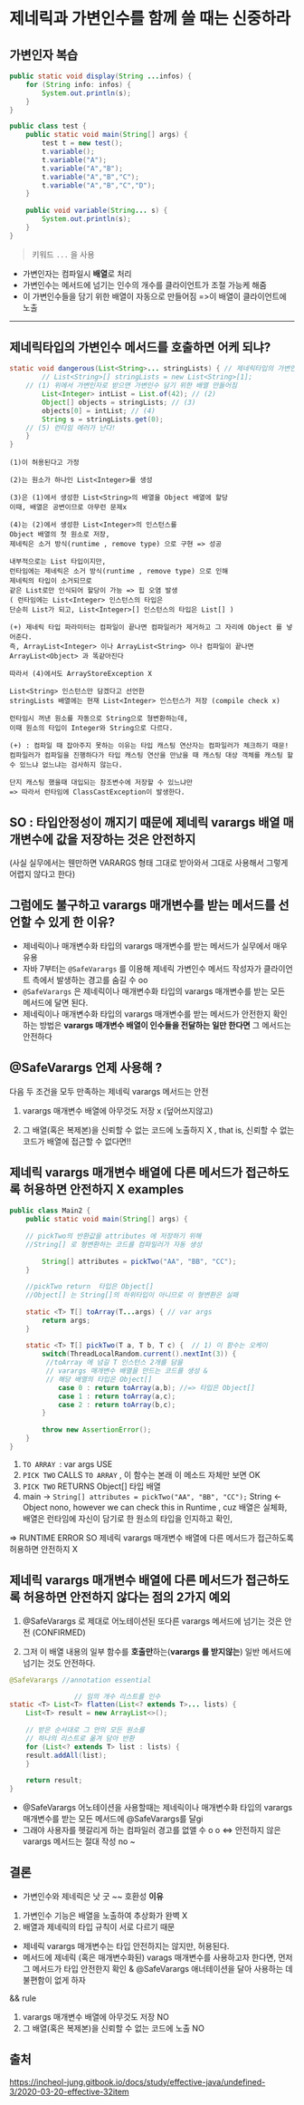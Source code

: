 # 제네릭과 가변인수를 함께 쓸 때는 신중하라

## 가변인자 복습
```java
public static void display(String ...infos) {
    for (String info: infos) {
        System.out.println(s);
    }
}
```

```java
public class test {
	public static void main(String[] args) {
		test t = new test();
		t.variable();
		t.variable("A");
		t.variable("A","B");
		t.variable("A","B","C");
		t.variable("A","B","C","D");
	}
	
	public void variable(String... s) {
		System.out.println(s);
	}
}
```
> 키워드 `...` 을 사용
- 가변인자는 컴파일시 **배열**로 처리
- 가변인수는 메서드에 넘기는 인수의 개수를 클라이언트가 조절 가능케 해줌 
- 이 가변인수들을 담기 위한 배열이 자동으로 만들어짐 =>이 배열이 클라이언트에 노출


________________________________________________________

## 제네릭타입의 가변인수 메서드를 호출하면 어케 되냐?

```java
static void dangerous(List<String>... stringLists) { // 제네릭타입의 가변인수 메서드 
        // List<String>[] stringLists = new List<String>[1]; 
	// (1) 위에서 가변인자로 받으면 가변인수 담기 위한 배열 만들어짐
        List<Integer> intList = List.of(42); // (2)
        Object[] objects = stringLists; // (3)
        objects[0] = intList; // (4)
        String s = stringLists.get(0); 
	// (5) 런타임 에러가 난다!
    }
}
```

```
(1)이 허용된다고 가정

(2)는 원소가 하나인 List<Integer>를 생성

(3)은 (1)에서 생성한 List<String>의 배열을 Object 배열에 할당
이때, 배열은 공변이므로 아무런 문제x

(4)는 (2)에서 생성한 List<Integer>의 인스턴스를 
Object 배열의 첫 원소로 저장, 
제네릭은 소거 방식(runtime , remove type) 으로 구현 => 성공

내부적으로는 List 타입이지만, 
런타임에는 제네릭은 소거 방식(runtime , remove type) 으로 인해 
제네릭의 타입이 소거되므로 
같은 List로만 인식되어 할당이 가능 => 힙 오염 발생
( 런타임에는 List<Integer> 인스턴스의 타입은 
단순히 List가 되고, List<Integer>[] 인스턴스의 타입은 List[] )

(+) 제네릭 타입 파라미터는 컴파일이 끝나면 컴파일러가 제거하고 그 자리에 Object 를 넣어준다.
즉, ArrayList<Integer> 이나 ArrayList<String> 이나 컴파일이 끝나면
ArrayList<Object> 과 똑같아진다

따라서 (4)에서도 ArrayStoreException X

List<String> 인스턴스만 담겠다고 선언한 
stringLists 배열에는 현재 List<Integer> 인스턴스가 저장 (compile check x)

런타임시 꺼낸 원소를 자동으로 String으로 형변환하는데,
이때 원소의 타입이 Integer와 String으로 다르다. 

(+) : 컴파일 때 잡아주지 못하는 이유는 타입 캐스팅 연산자는 컴파일러가 체크하기 때문! 
컴파일러가 컴파일을 진행하다가 타입 캐스팅 연산을 만났을 때 캐스팅 대상 객체를 캐스팅 할 수 있느냐 없느냐는 검사하지 않는다.

단지 캐스팅 했을때 대입되는 참조변수에 저장할 수 있느냐만
=> 따라서 런타임에 ClassCastException이 발생한다.

```
##  SO : 타입안정성이 깨지기 때문에 제네릭 varargs 배열 매개변수에 값을 저장하는 것은 안전하지 
(사실 실무에서는 웬만하면 VARARGS 형태 그대로 받아와서 그대로 사용해서 그렇게 어렵지 않다고 한다)

## 그럼에도 불구하고 varargs 매개변수를 받는 메서드를 선언할 수 있게 한 이유?
- 제네릭이나 매개변수화 타입의 varargs 매개변수를 받는 메서드가 실무에서 매우 유용
- 자바 7부터는 `@SafeVarargs` 를 이용해 제네릭 가변인수 메서드 작성자가 클라이언트 측에서 발생하는 경고를 숨길 수 oo
- `@SafeVarargs` 은 제네릭이나 매개변수화 타입의 varargs 매개변수를 받는 모든 메서드에 달면 된다.
- 제네릭이나 매개변수화 타입의 varargs 매개변수를 받는 메서드가 안전한지 확인하는 방법은 **varargs 매개변수 배열이 인수들을 전달하는 일만 한다면** 그 메서드는 안전하다


## @SafeVarargs 언제 사용해 ?
다음 두 조건을 모두 만족하는 제네릭 varargs 메서드는 안전

1. varargs 매개변수 배열에 아무것도 저장 x (덮어쓰지않고)

2. 그 배열(혹은 복제본)을 신뢰할 수 없는 코드에 노출하지 X , that is, 신뢰할 수 없는 코드가 배열에 접근할 수 없다면!!

## 제네릭 varargs 매개변수 배열에 다른 메서드가 접근하도록 허용하면 안전하지 X examples 

```java
public class Main2 {
    public static void main(String[] args) {
    
    // pickTwo의 반환값을 attributes 에 저장하기 위해 
    //String[] 로 형변환하는 코드를 컴파일러가 자동 생성
    
        String[] attributes = pickTwo("AA", "BB", "CC");
    }
    
    //pickTwo return  타입은 Object[]
    //Object[] 는 String[]의 하위타입이 아니므로 이 형변환은 실패
 
    static <T> T[] toArray(T...args) { // var args 
        return args;
    }
 
    static <T> T[] pickTwo(T a, T b, T c) {  // 1) 이 함수는 오케이 
        switch(ThreadLocalRandom.current().nextInt(3)) {
         //toArray 에 넘길 T 인스턴스 2개를 담을 
         // varargs 매개변수 배열을 만드는 코드를 생성 & 
         // 해당 배열의 타입은 Object[]
            case 0 : return toArray(a,b); //=> 타입은 Object[]
            case 1 : return toArray(a,c);
            case 2 : return toArray(b,c);
        }
 
        throw new AssertionError(); 
    }
}
```

1) `TO ARRAY `: var args  USE
2) `PICK TWO` CALLS `TO ARRAY` , 이 함수는 본래 이 메소드 자체만 보면 OK 
3) `PICK TWO` RETURNS Object[] 타입 배열
4)  main ->  `String[] attributes = pickTwo("AA", "BB", "CC");`
String <- Object nono, however we can check this in Runtime , cuz 
배열은 실체화, 배열은 런타임에 자신이 담기로 한 원소의 타입을 인지하고 확인,

=> RUNTIME ERROR 
SO 제네릭 varargs 매개변수 배열에 다른 메서드가 접근하도록 허용하면 안전하지 X 


## 제네릭 varargs 매개변수 배열에 다른 메서드가 접근하도록 허용하면 안전하지 않다는 점의 2가지 예외

1) @SafeVarargs 로 제대로 어노테이션된 또다른 varargs 메서드에 넘기는 것은 안전 (CONFIRMED)

2) 그저 이 배열 내용의 일부 함수를 **호출만**하는(**varargs 를 받지않는**) 일반 메서드에 넘기는 것도 안전하다.

```java
@SafeVarargs //annotation essential

				// 임의 개수 리스트를 인수
static <T> List<T> flatten(List<? extends T>... lists) {
    List<T> result = new ArrayList<>();
 
 	// 받은 순서대로 그 안의 모든 원소를 
    // 하나의 리스트로 옮겨 담아 반환
    for (List<? extends T> list : lists) {
    result.addAll(list);
    }
 
    return result;
}
```

- @SafeVarargs 어노테이션을 사용할때는 제네릭이나 매개변수화 타입의 varargs 매개변수를 받는 모든 메서드에 @SafeVarargs를 달gi
- 그래야 사용자를 헷갈리게 하는 컴파일러 경고를 없앨 수 o o
<=>  안전하지 않은 varargs 메서드는 절대 작성 no ~ 

## 결론
- 가변인수와 제네릭은 낫 굿 ~~ 호환성
**이유**
1. 가변인수 기능은 배열을 노출하여 추상화가 완벽 X
2. 배열과 제네릭의 타입 규칙이 서로 다르기 때문

- 제네릭 varargs 매개변수는 타입 안전하지는 않지만, 허용된다.
- 메서드에 제네릭 (혹은 매개변수화된) varags 매개변수를 사용하고자 한다면, 
먼저 그 메서드가 타입 안전한지 확인 &  @SafeVarargs 애너테이션을 달아 사용하는 데 불편함이 없게 하자

&& rule
1) varargs 매개변수 배열에 아무것도 저장 NO
2) 그 배열(혹은 복제본)을 신뢰할 수 없는 코드에 노출 NO 

## 출처 
https://incheol-jung.gitbook.io/docs/study/effective-java/undefined-3/2020-03-20-effective-32item
